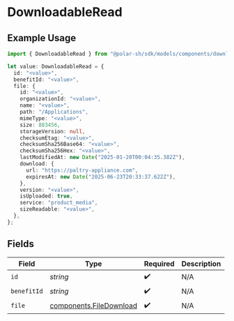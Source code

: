 # DownloadableRead

## Example Usage

```typescript
import { DownloadableRead } from "@polar-sh/sdk/models/components/downloadableread.js";

let value: DownloadableRead = {
  id: "<value>",
  benefitId: "<value>",
  file: {
    id: "<value>",
    organizationId: "<value>",
    name: "<value>",
    path: "/Applications",
    mimeType: "<value>",
    size: 883456,
    storageVersion: null,
    checksumEtag: "<value>",
    checksumSha256Base64: "<value>",
    checksumSha256Hex: "<value>",
    lastModifiedAt: new Date("2025-01-20T00:04:35.382Z"),
    download: {
      url: "https://paltry-appliance.com",
      expiresAt: new Date("2025-06-23T20:33:37.622Z"),
    },
    version: "<value>",
    isUploaded: true,
    service: "product_media",
    sizeReadable: "<value>",
  },
};
```

## Fields

| Field                                                              | Type                                                               | Required                                                           | Description                                                        |
| ------------------------------------------------------------------ | ------------------------------------------------------------------ | ------------------------------------------------------------------ | ------------------------------------------------------------------ |
| `id`                                                               | *string*                                                           | :heavy_check_mark:                                                 | N/A                                                                |
| `benefitId`                                                        | *string*                                                           | :heavy_check_mark:                                                 | N/A                                                                |
| `file`                                                             | [components.FileDownload](../../models/components/filedownload.md) | :heavy_check_mark:                                                 | N/A                                                                |